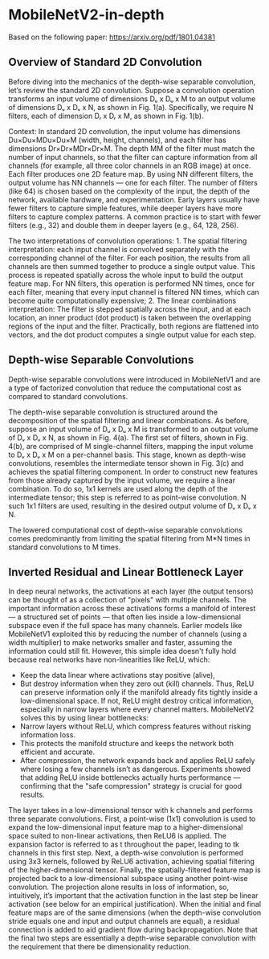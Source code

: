 # MobileNetV2-in-depth

Based on the following paper: https://arxiv.org/pdf/1801.04381

## Overview of Standard 2D Convolution

Before diving into the mechanics of the depth-wise separable convolution, let’s review the standard 2D convolution. Suppose a convolution operation transforms an input volume of dimensions Dᵤ x Dᵤ x M to an output volume of dimensions Dᵥ x Dᵥ x N, as shown in Fig. 1(a). Specifically, we require N filters, each of dimension Dᵣ x Dᵣ x M, as shown in Fig. 1(b). 

Context: In standard 2D convolution, the input volume has dimensions Du×Du×MDu​×Du​×M (width, height, channels), and each filter has dimensions Dr×Dr×MDr​×Dr​×M. The depth MM of the filter must match the number of input channels, so that the filter can capture information from all channels (for example, all three color channels in an RGB image) at once. Each filter produces one 2D feature map. By using NN different filters, the output volume has NN channels — one for each filter. The number of filters (like 64) is chosen based on the complexity of the input, the depth of the network, available hardware, and experimentation. Early layers usually have fewer filters to capture simple features, while deeper layers have more filters to capture complex patterns. A common practice is to start with fewer filters (e.g., 32) and double them in deeper layers (e.g., 64, 128, 256). 

The two interpretations of convolution operations: 1. The spatial filtering interpretation: each input channel is convolved separately with the corresponding channel of the filter. For each position, the results from all channels are then summed together to produce a single output value. This process is repeated spatially across the whole input to build the output feature map. For NN filters, this operation is performed NN times, once for each filter, meaning that every input channel is filtered NN times, which can become quite computationally expensive; 2. The linear combinations interpretation: The filter is stepped spatially across the input, and at each location, an inner product (dot product) is taken between the overlapping regions of the input and the filter. Practically, both regions are flattened into vectors, and the dot product computes a single output value for each step.

## Depth-wise Separable Convolutions

Depth-wise separable convolutions were introduced in MobileNetV1 and are a type of factorized convolution that reduce the computational cost as compared to standard convolutions.

The depth-wise separable convolution is structured around the decomposition of the spatial filtering and linear combinations. As before, suppose an input volume of Dᵤ x Dᵤ x M is transformed to an output volume of Dᵥ x Dᵥ x N, as shown in Fig. 4(a). The first set of filters, shown in Fig. 4(b), are comprised of M single-channel filters, mapping the input volume to Dᵥ x Dᵥ x M on a per-channel basis. This stage, known as depth-wise convolutions, resembles the intermediate tensor shown in Fig. 3(c) and achieves the spatial filtering component. In order to construct new features from those already captured by the input volume, we require a linear combination. To do so, 1x1 kernels are used along the depth of the intermediate tensor; this step is referred to as point-wise convolution. N such 1x1 filters are used, resulting in the desired output volume of Dᵥ x Dᵥ x N.

The lowered computational cost of depth-wise separable convolutions comes predominantly from limiting the spatial filtering from M*N times in standard convolutions to M times.

## Inverted Residual and Linear Bottleneck Layer

In deep neural networks, the activations at each layer (the output tensors) can be thought of as a collection of "pixels" with multiple channels.
The important information across these activations forms a manifold of interest — a structured set of points — that often lies inside a low-dimensional subspace even if the full space has many channels. Earlier models like MobileNetV1 exploited this by reducing the number of channels (using a width multiplier) to make networks smaller and faster, assuming the information could still fit. However, this simple idea doesn't fully hold because real networks have non-linearities like ReLU, which:
- Keep the data linear where activations stay positive (alive),
- But destroy information when they zero out (kill) channels.
Thus, ReLU can preserve information only if the manifold already fits tightly inside a low-dimensional space. If not, ReLU might destroy critical information, especially in narrow layers where every channel matters. MobileNetV2 solves this by using linear bottlenecks:
- Narrow layers without ReLU, which compress features without risking information loss.
- This protects the manifold structure and keeps the network both efficient and accurate.
- After compression, the network expands back and applies ReLU safely where losing a few channels isn’t as dangerous.
Experiments showed that adding ReLU inside bottlenecks actually hurts performance — confirming that the "safe compression" strategy is crucial for good results.

The layer takes in a low-dimensional tensor with k channels and performs three separate convolutions. First, a point-wise (1x1) convolution is used to expand the low-dimensional input feature map to a higher-dimensional space suited to non-linear activations, then ReLU6 is applied. The expansion factor is referred to as t throughout the paper, leading to tk channels in this first step. Next, a depth-wise convolution is performed using 3x3 kernels, followed by ReLU6 activation, achieving spatial filtering of the higher-dimensional tensor. Finally, the spatially-filtered feature map is projected back to a low-dimensional subspace using another point-wise convolution. The projection alone results in loss of information, so, intuitively, it’s important that the activation function in the last step be linear activation (see below for an empirical justification). When the initial and final feature maps are of the same dimensions (when the depth-wise convolution stride equals one and input and output channels are equal), a residual connection is added to aid gradient flow during backpropagation. Note that the final two steps are essentially a depth-wise separable convolution with the requirement that there be dimensionality reduction.

